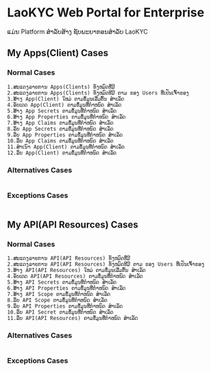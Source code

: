 ﻿# LaoKYC Web Portal for Enterprise
ແມ່ນ Platform ສຳລັບສ້າງ ຊັບພະຍາກອນສຳລັບ LaoKYC
## My Apps(Client) Cases
### Normal Cases
```
1.ສະແດງລາຍການ Apps(Clients) ທັງຫມົດທີ່ມີ
2.ສະແດງລາຍການ Apps(Clients) ທັງຫມົດທີມີ ຕາມ ຂອງ Users ທີ່ເປັນເຈົ້າຂອງ
3.ສ້າງ App(Client) ໃຫມ່ ຕາມຂໍ້ມູນເລີ່ມຕົ້ນ ສຳເລັດ
4.ອັບເດດ App(Client) ຕາມຂໍ້ມູນທີ່ກຳຫນົດ ສຳເລັດ
5.ສ້າງ App Secrets ຕາມຂໍ້ມູນທີ່ກຳຫນົດ ສຳເລັດ
6.ສ້າງ App Properties ຕາມຂໍ້ມູນທີ່ກຳຫນົດ ສຳເລັດ
7.ສ້າງ App Claims ຕາມຂໍ້ມູນທີ່ກຳຫນົດ ສຳເລັດ
8.ລຶບ App Secrets ຕາມຂໍ້ມູນທີ່ກຳຫນົດ ສຳເລັດ
9.ລຶບ App Properties ຕາມຂໍ້ມູນທີ່ກຳຫນົດ ສຳເລັດ
10.ລຶບ App Claims ຕາມຂໍ້ມູນທີ່ກຳຫນົດ ສຳເລັດ
11.ສຳເນົາ App(Client) ຕາມຂໍ້ມູນທີ່ກຳຫນົດ ສຳເລັດ
12.ລຶບ App(Client) ຕາມຂໍ້ມູນທີ່ກຳຫນົດ ສຳເລັດ
```
### Alternatives Cases
```
```
### Exceptions Cases
```
```
## My API(API Resources) Cases
### Normal Cases
```
1.ສະແດງລາຍການ API(API Resources) ທັງຫມົດທີ່ມີ
2.ສະແດງລາຍການ API(API Resources) ທັງຫມົດທີມີ ຕາມ ຂອງ Users ທີ່ເປັນເຈົ້າຂອງ
3.ສ້າງ API(API Resources) ໃຫມ່ ຕາມຂໍ້ມູນເລີ່ມຕົ້ນ ສຳເລັດ
4.ອັບເດດ API(API Resources) ຕາມຂໍ້ມູນທີ່ກຳຫນົດ ສຳເລັດ
5.ສ້າງ API Secrets ຕາມຂໍ້ມູນທີ່ກຳຫນົດ ສຳເລັດ
6.ສ້າງ API Properties ຕາມຂໍ້ມູນທີ່ກຳຫນົດ ສຳເລັດ
7.ສ້າງ API Scope ຕາມຂໍ້ມູນທີ່ກຳຫນົດ ສຳເລັດ
8.ລຶບ API Scope ຕາມຂໍ້ມູນທີ່ກຳຫນົດ ສຳເລັດ
9.ລຶບ API Properties ຕາມຂໍ້ມູນທີ່ກຳຫນົດ ສຳເລັດ
10.ລຶບ API Secret ຕາມຂໍ້ມູນທີ່ກຳຫນົດ ສຳເລັດ
11.ລຶບ API(API Resources) ຕາມຂໍ້ມູນທີ່ກຳຫນົດ ສຳເລັດ
```
### Alternatives Cases
```
```
### Exceptions Cases
```
```